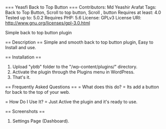 === Yeasfi Back to Top Button ===
Contributors: Md Yeashir Arafat
Tags: Back to Top Button, Scroll to top button, Scroll , button
Requires at least: 4.0
Tested up to: 5.0.2
Requires PHP: 5.6
License: GPLv3
License URI: http://www.gnu.org/licenses/gpl-3.0.html

Simple back to top button plugin

== Description ==
Simple and smooth back to top button plugin, Easy to Install and use.

== Installation ==
1. Upload "ybtb" folder to the "/wp-content/plugins/" directory.
2. Activate the plugin through the Plugins menu in WordPress.
3. That's it.

== Frequently Asked Questions ==
= What does this do? =
Its add a button for back to the top of your web.

= How Do I Use It? =
Just Active the plugin and it's ready to use.


== Screenshots ==
1. Settings Page (Dashboard).